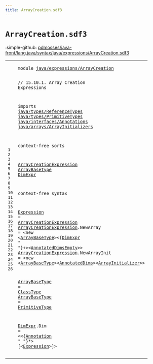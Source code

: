```yaml
---
title: ArrayCreation.sdf3
---
```


# `ArrayCreation.sdf3`

:simple-github: [pdmosses/java-front/lang.java/syntax/java/expressions/ArrayCreation.sdf3]

[pdmosses/java-front/lang.java/syntax/java/expressions/ArrayCreation.sdf3]: https://github.com/pdmosses/java-front/blob/master/lang.java/syntax/java/expressions/ArrayCreation.sdf3 "The source file on GitHub"

<div class="sdf3"><table class="highlighttable"><tbody><tr><td class="linenos"><div class="linenodiv"><pre><span></span>1
2
3
4
5
6
7
8
9
10
11
12
13
14
15
16
17
18
19
20
21
22
23
24
25
26
</pre></div></td>
<td class="code"><pre><code><span class="keyword">module</span> <a href="../Main.sdf3#java/expressions/ArrayCreation_148_178" id="java/expressions/ArrayCreation_7_37" title="Referenced at ../Main.sdf3 line 9">java/expressions/ArrayCreation</a>

<span class="layout">// 15.10.1. Array Creation Expressions</span>

<span class="keyword">imports</span>
  <a href="../../types/ReferenceTypes.sdf3#java/types/ReferenceTypes_7_32" id="java/types/ReferenceTypes_89_114" title="Defined at ../../types/ReferenceTypes.sdf3 line 1">java/types/ReferenceTypes</a>
  <a href="../../types/PrimitiveTypes.sdf3#java/types/PrimitiveTypes_7_32" id="java/types/PrimitiveTypes_117_142" title="Defined at ../../types/PrimitiveTypes.sdf3 line 1">java/types/PrimitiveTypes</a>
  <a href="../../interfaces/Annotations.sdf3#java/interfaces/Annotations_7_34" id="java/interfaces/Annotations_145_172" title="Defined at ../../interfaces/Annotations.sdf3 line 1">java/interfaces/Annotations</a>
  <a href="../../arrays/ArrayInitializers.sdf3#java/arrays/ArrayInitializers_7_36" id="java/arrays/ArrayInitializers_175_204" title="Defined at ../../arrays/ArrayInitializers.sdf3 line 1">java/arrays/ArrayInitializers</a>

<span class="keyword">context-free sorts</span>

  <a href="../ArrayAccess.sdf3#ArrayCreationExpression_354_377" id="ArrayCreationExpression_228_251" title="Referenced at ../ArrayAccess.sdf3 line 21; line 19">ArrayCreationExpression</a>
  <a href="#ArrayBaseType_483_496" id="ArrayBaseType_254_267" title="Referenced at line 21">ArrayBaseType</a>
  <a href="#DimExpr_400_407" id="DimExpr_270_277" title="Referenced at line 20">DimExpr</a>

<span class="keyword">context-free syntax</span>
  
  <a href="#Expression_637_647" id="Expression_304_314" title="Referenced at line 26">Expression</a> = <a href="#ArrayCreationExpression_228_251" id="ArrayCreationExpression_317_340" title="Defined at line 13, 20, 21">ArrayCreationExpression</a>
  <a href="../ArrayAccess.sdf3#ArrayCreationExpression_354_377" id="ArrayCreationExpression_343_366" title="Referenced at ../ArrayAccess.sdf3 line 21; line 19">ArrayCreationExpression</a>.<span class="cons_Constructor"><span id="NewArray_367_375" title="Not referenced locally, nor via imports">NewArray</span></span> = &lt;<span class="cons_String">new</span> &lt;<a href="#ArrayBaseType_254_267" id="ArrayBaseType_384_397" title="Defined at line 14, 23, 24">ArrayBaseType</a>&gt;&lt;{<a href="#DimExpr_270_277" id="DimExpr_400_407" title="Defined at line 15, 26">DimExpr</a> <span class="cons_Lit">" "</span>}+&gt;&lt;<a href="../../types/ReferenceTypes.sdf3#AnnotatedDimsEmpty_289_307" id="AnnotatedDimsEmpty_415_433" title="Defined at ../../types/ReferenceTypes.sdf3 line 18, 40">AnnotatedDimsEmpty</a>&gt;&gt;
  <a href="../ArrayAccess.sdf3#ArrayCreationExpression_354_377" id="ArrayCreationExpression_438_461" title="Referenced at ../ArrayAccess.sdf3 line 21; line 19">ArrayCreationExpression</a>.<span class="cons_Constructor"><span id="NewArrayInit_462_474" title="Not referenced locally, nor via imports">NewArrayInit</span></span> = &lt;<span class="cons_String">new</span> &lt;<a href="#ArrayBaseType_254_267" id="ArrayBaseType_483_496" title="Defined at line 14, 23, 24">ArrayBaseType</a>&gt;&lt;<a href="../../types/ReferenceTypes.sdf3#AnnotatedDims_273_286" id="AnnotatedDims_498_511" title="Defined at ../../types/ReferenceTypes.sdf3 line 17, 39">AnnotatedDims</a>&gt;&lt;<a href="../../arrays/ArrayInitializers.sdf3#ArrayInitializer_133_149" id="ArrayInitializer_513_529" title="Defined at ../../arrays/ArrayInitializers.sdf3 line 10, 14, 15">ArrayInitializer</a>&gt;&gt;
  
  <a href="#ArrayBaseType_483_496" id="ArrayBaseType_537_550" title="Referenced at line 21">ArrayBaseType</a> = <a href="../../types/ReferenceTypes.sdf3#ClassType_234_243" id="ClassType_553_562" title="Defined at ../../types/ReferenceTypes.sdf3 line 14, 26, 27">ClassType</a>
  <a href="#ArrayBaseType_483_496" id="ArrayBaseType_565_578" title="Referenced at line 21">ArrayBaseType</a> = <a href="../../types/PrimitiveTypes.sdf3#PrimitiveType_131_144" id="PrimitiveType_581_594" title="Defined at ../../types/PrimitiveTypes.sdf3 line 10, 15, 16">PrimitiveType</a>
  
  <a href="#DimExpr_400_407" id="DimExpr_600_607" title="Referenced at line 20">DimExpr</a>.<span class="cons_Constructor"><span id="Dim_608_611" title="Not referenced locally, nor via imports">Dim</span></span> = &lt;&lt;{<a href="../../interfaces/Annotations.sdf3#Annotation_158_168" id="Annotation_617_627" title="Defined at ../../interfaces/Annotations.sdf3 line 12, 19, 20, 21">Annotation</a> <span class="cons_Lit">" "</span>}*&gt; <span class="cons_String">[</span>&lt;<a href="#Expression_304_314" id="Expression_637_647" title="Defined at line 19">Expression</a>&gt;<span class="cons_String">]</span>&gt;
</code></pre></td></tr></tbody></table></div>
